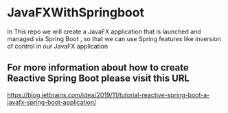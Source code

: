 # JavaFXWithSpringboot

In This repo we will create a JavaFX application that is launched and managed via Spring Boot , so that we can use
Spring features like inversion of control in our JavaFX application

## For more information about how to create Reactive Spring Boot please visit this URL
[https://blog.jetbrains.com/idea/2019/11/tutorial-reactive-spring-boot-a-javafx-spring-boot-application/
](https://blog.jetbrains.com/idea/2019/11/tutorial-reactive-spring-boot-a-javafx-spring-boot-application/)